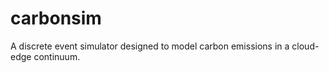 # carbonsim
A discrete event simulator designed to model carbon emissions in a cloud-edge continuum.
